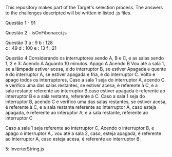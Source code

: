 This repository makes part of the Target's selection process. 
The answers to the challenges descripted will be written in listed .js files.

Questão 1 - 91

Questão 2 - isOnFibonacci.js


Questão 3 
     a : 9 
     b : 128  
     c : 49
     d : 100
     e : 13
     f  : 21


Questão 4
Considerando os interruptores sendo A, B e C, e as salas sendo 1, 2 e 3:
Acendo A
Aguardo 10 minutos.
Apago A
Acendo B
Vou até a sala 1, se a lâmpada estiver acesa, é do interruptor B, se estiver Apagada e quente é do interruptor A, se estiver apagada e fria, é do interruptor C.
Volto e apago todos os interruptores,
Caso a sala 1 seja do interruptor A, acendo C e verifico uma das salas restantes, se estiver acesa, é referente à C, e a sala restante referente ao interruptor B,caso  estiver apagada é referente ao interruptor B e a sala restante, referente à C.
Caso a sala 1 seja do interruptor B, acendo C e verifico uma das salas restantes, se estiver acesa, é referente à C, e a sala restante referente ao Interruptor A, caso esteja apagada, é referente ao interuptor A, e a sala restante, referente ao interruptor C

Caso a sala 1 seja referente ao interruptor C, Acendo o interruptor B, e apago o interruptor A,. vou até a sala 2, caso, esteja apagada, é referente ao interruptor A, caso esteja acesa, é referente ao interruptor B. 



5: inverterString.js
